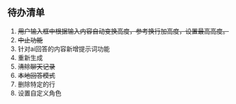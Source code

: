 
## 待办清单

1. ~~用户输入框中根据输入内容自动变换高度，参考换行加高度，设置最高高度。~~
2. ~~中止功能~~
3. 针对ai回答的内容新增提示词功能
4. 重新生成
5. ~~清除聊天记录~~
6. ~~本地回答模式~~
7. 删除特定的行
7. 设置自定义角色
